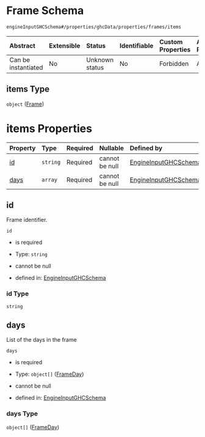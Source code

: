 # Frame Schema

```txt
engineInputGHCSchema#/properties/ghcData/properties/frames/items
```



| Abstract            | Extensible | Status         | Identifiable | Custom Properties | Additional Properties | Access Restrictions | Defined In                                                        |
| :------------------ | :--------- | :------------- | :----------- | :---------------- | :-------------------- | :------------------ | :---------------------------------------------------------------- |
| Can be instantiated | No         | Unknown status | No           | Forbidden         | Allowed               | none                | [ghc.schema.json*](../out/ghc.schema.json "open original schema") |

## items Type

`object` ([Frame](ghc-properties-ghcdata-properties-frames-frame.md))

# items Properties

| Property      | Type     | Required | Nullable       | Defined by                                                                                                                                                                   |
| :------------ | :------- | :------- | :------------- | :--------------------------------------------------------------------------------------------------------------------------------------------------------------------------- |
| [id](#id)     | `string` | Required | cannot be null | [EngineInputGHCSchema](ghc-properties-ghcdata-properties-frames-frame-properties-id.md "engineInputGHCSchema#/properties/ghcData/properties/frames/items/properties/id")     |
| [days](#days) | `array`  | Required | cannot be null | [EngineInputGHCSchema](ghc-properties-ghcdata-properties-frames-frame-properties-days.md "engineInputGHCSchema#/properties/ghcData/properties/frames/items/properties/days") |

## id

Frame identifier.

`id`

*   is required

*   Type: `string`

*   cannot be null

*   defined in: [EngineInputGHCSchema](ghc-properties-ghcdata-properties-frames-frame-properties-id.md "engineInputGHCSchema#/properties/ghcData/properties/frames/items/properties/id")

### id Type

`string`

## days

List of the days in the frame

`days`

*   is required

*   Type: `object[]` ([FrameDay](ghc-properties-ghcdata-properties-frames-frame-properties-days-frameday.md))

*   cannot be null

*   defined in: [EngineInputGHCSchema](ghc-properties-ghcdata-properties-frames-frame-properties-days.md "engineInputGHCSchema#/properties/ghcData/properties/frames/items/properties/days")

### days Type

`object[]` ([FrameDay](ghc-properties-ghcdata-properties-frames-frame-properties-days-frameday.md))
